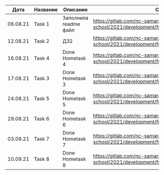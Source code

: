 | Дата | Название | Описание | Ссылка на MR |
| -----|------|------|------|
| 06.08.21 | Task 1 | Заполнила readme файл | https://gitlab.com/nc-samara-frontend-school/2021/development/fs_alena_gerasimova/-/merge_requests/1 |
| 12.08.21 | Task 2 | ДЗ2 | https://gitlab.com/nc-samara-frontend-school/2021/development/fs_alena_gerasimova/-/merge_requests/2 |
| 16.08.21 | Task 4 | Done Hometask 4 | https://gitlab.com/nc-samara-frontend-school/2021/development/fs_alena_gerasimova/-/merge_requests/3
| 17.08.21 | Task 3 | Done Hometask 3 | https://gitlab.com/nc-samara-frontend-school/2021/development/fs_alena_gerasimova/-/merge_requests/4
| 24.08.21 | Task 5 | Done Hometask 5 | https://gitlab.com/nc-samara-frontend-school/2021/development/fs_alena_gerasimova/-/merge_requests/5
| 29.08.21 | Task 6 | Done Hometask 6 | https://gitlab.com/nc-samara-frontend-school/2021/development/fs_alena_gerasimova/-/merge_requests/6
| 03.09.21 | Task 7 | Done Hometask 7 | https://gitlab.com/nc-samara-frontend-school/2021/development/fs_alena_gerasimova/-/merge_requests/7
| 10.09.21 | Task 8 | Done Hometask 8 | https://gitlab.com/nc-samara-frontend-school/2021/development/fs_alena_gerasimova/-/merge_requests/9
